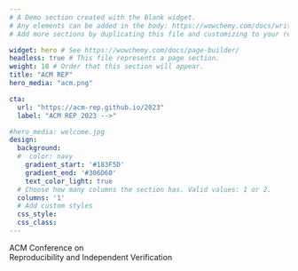 ```yaml
---
# A Demo section created with the Blank widget.
# Any elements can be added in the body: https://wowchemy.com/docs/writing-markdown-latex/
# Add more sections by duplicating this file and customizing to your requirements.

widget: hero # See https://wowchemy.com/docs/page-builder/
headless: true # This file represents a page section.
weight: 10 # Order that this section will appear.
title: "ACM REP"
hero_media: "acm.png"

cta:
  url: "https://acm-rep.github.io/2023"
  label: "ACM REP 2023 -->"

#hero_media: welcome.jpg
design:
  background:
  #  color: navy
    gradient_start: '#183F5D'
    gradient_end: '#306D60'
    text_color_light: true
  # Choose how many columns the section has. Valid values: 1 or 2.
  columns: '1'
  # Add custom styles
  css_style:
  css_class:
---
```

ACM Conference on  
Reproducibility and Independent Verification  


